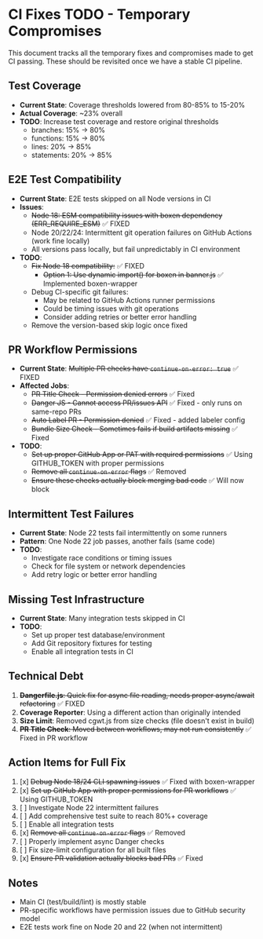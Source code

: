# CI Fixes TODO - Temporary Compromises

This document tracks all the temporary fixes and compromises made to get CI passing. These should be revisited once we have a stable CI pipeline.

## Test Coverage
- **Current State**: Coverage thresholds lowered from 80-85% to 15-20%
- **Actual Coverage**: ~23% overall
- **TODO**: Increase test coverage and restore original thresholds
  - branches: 15% → 80%
  - functions: 15% → 80%
  - lines: 20% → 85%
  - statements: 20% → 85%

## E2E Test Compatibility
- **Current State**: E2E tests skipped on all Node versions in CI
- **Issues**: 
  - ~~Node 18: ESM compatibility issues with boxen dependency (ERR_REQUIRE_ESM)~~ ✅ FIXED
  - Node 20/22/24: Intermittent git operation failures on GitHub Actions (work fine locally)
  - All versions pass locally, but fail unpredictably in CI environment
- **TODO**: 
  - ~~Fix Node 18 compatibility:~~ ✅ FIXED
    - ~~Option 1: Use dynamic import() for boxen in banner.js~~ ✅ Implemented boxen-wrapper
  - Debug CI-specific git failures:
    - May be related to GitHub Actions runner permissions
    - Could be timing issues with git operations
    - Consider adding retries or better error handling
  - Remove the version-based skip logic once fixed

## PR Workflow Permissions
- **Current State**: ~~Multiple PR checks have `continue-on-error: true`~~ ✅ FIXED
- **Affected Jobs**:
  - ~~PR Title Check - Permission denied errors~~ ✅ Fixed
  - ~~Danger JS - Cannot access PR/issues API~~ ✅ Fixed - only runs on same-repo PRs
  - ~~Auto Label PR - Permission denied~~ ✅ Fixed - added labeler config
  - ~~Bundle Size Check - Sometimes fails if build artifacts missing~~ ✅ Fixed
- **TODO**: 
  - ~~Set up proper GitHub App or PAT with required permissions~~ ✅ Using GITHUB_TOKEN with proper permissions
  - ~~Remove all `continue-on-error` flags~~ ✅ Removed
  - ~~Ensure these checks actually block merging bad code~~ ✅ Will now block

## Intermittent Test Failures
- **Current State**: Node 22 tests fail intermittently on some runners
- **Pattern**: One Node 22 job passes, another fails (same code)
- **TODO**: 
  - Investigate race conditions or timing issues
  - Check for file system or network dependencies
  - Add retry logic or better error handling

## Missing Test Infrastructure
- **Current State**: Many integration tests skipped in CI
- **TODO**:
  - Set up proper test database/environment
  - Add Git repository fixtures for testing
  - Enable all integration tests in CI

## Technical Debt
1. ~~**Dangerfile.js**: Quick fix for async file reading, needs proper async/await refactoring~~ ✅ FIXED
2. **Coverage Reporter**: Using a different action than originally intended
3. **Size Limit**: Removed cgwt.js from size checks (file doesn't exist in build)
4. ~~**PR Title Check**: Moved between workflows, may not run consistently~~ ✅ Fixed in PR workflow

## Action Items for Full Fix
1. [x] ~~Debug Node 18/24 CLI spawning issues~~ ✅ Fixed with boxen-wrapper
2. [x] ~~Set up GitHub App with proper permissions for PR workflows~~ ✅ Using GITHUB_TOKEN
3. [ ] Investigate Node 22 intermittent failures
4. [ ] Add comprehensive test suite to reach 80%+ coverage
5. [ ] Enable all integration tests
6. [x] ~~Remove all `continue-on-error` flags~~ ✅ Removed
7. [ ] Properly implement async Danger checks
8. [ ] Fix size-limit configuration for all built files
9. [x] ~~Ensure PR validation actually blocks bad PRs~~ ✅ Fixed

## Notes
- Main CI (test/build/lint) is mostly stable
- PR-specific workflows have permission issues due to GitHub security model
- E2E tests work fine on Node 20 and 22 (when not intermittent)